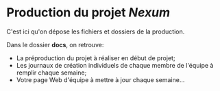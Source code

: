 # Production du projet *Nexum*
C'est ici qu'on dépose les fichiers et dossiers de la production. 

Dans le dossier **docs**, on retrouve:
* La préproduction du projet à réaliser en début de projet;
* Les journaux de création individuels de chaque membre de l'équipe à remplir chaque semaine;
* Votre page Web d'équipe à mettre à jour chaque semaine...
